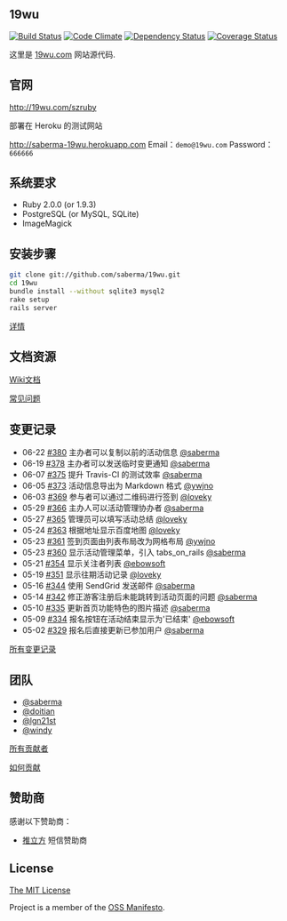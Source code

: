 ## 19wu
[![Build Status](https://travis-ci.org/saberma/19wu.png?branch=master)](https://travis-ci.org/saberma/19wu) [![Code Climate](https://codeclimate.com/github/saberma/19wu.png)](https://codeclimate.com/github/saberma/19wu) [![Dependency Status](https://gemnasium.com/saberma/19wu.png)](https://gemnasium.com/saberma/19wu) [![Coverage Status](https://coveralls.io/repos/saberma/19wu/badge.png?branch=master)](https://coveralls.io/r/saberma/19wu)

这里是 [19wu.com](http://19wu.com) 网站源代码.

## 官网

http://19wu.com/szruby

部署在 Heroku 的测试网站

http://saberma-19wu.herokuapp.com
Email：`demo@19wu.com`
Password：`666666`

## 系统要求

* Ruby 2.0.0 (or 1.9.3)
* PostgreSQL (or MySQL, SQLite)
* ImageMagick

## 安装步骤

```bash
git clone git://github.com/saberma/19wu.git
cd 19wu
bundle install --without sqlite3 mysql2
rake setup
rails server
```

[详情](https://github.com/saberma/19wu/issues/19)

## 文档资源

[Wiki文档](https://github.com/saberma/19wu/wiki)

[常见问题](https://github.com/saberma/19wu/wiki/%E6%96%B0%E6%89%8B%E9%97%AE%E9%A2%98%E6%B1%87%E6%80%BB)

## 变更记录

* 06-22 [#380](https://github.com/saberma/19wu/pull/380) 主办者可以复制以前的活动信息 [@saberma](https://github.com/saberma)
* 06-19 [#378](https://github.com/saberma/19wu/pull/378) 主办者可以发送临时变更通知 [@saberma](https://github.com/saberma)
* 06-07 [#375](https://github.com/saberma/19wu/pull/375) 提升 Travis-CI 的测试效率 [@saberma](https://github.com/saberma)
* 06-05 [#373](https://github.com/saberma/19wu/pull/373) 活动信息导出为 Markdown 格式 [@ywjno](https://github.com/ywjno)
* 06-03 [#369](https://github.com/saberma/19wu/pull/369) 参与者可以通过二维码进行签到 [@loveky](https://github.com/loveky)
* 05-29 [#366](https://github.com/saberma/19wu/pull/366) 主办人可以活动管理协办者 [@saberma](https://github.com/saberma)
* 05-27 [#365](https://github.com/saberma/19wu/pull/365) 管理员可以填写活动总结 [@loveky](https://github.com/loveky)
* 05-24 [#363](https://github.com/saberma/19wu/pull/363) 根据地址显示百度地图 [@loveky](https://github.com/loveky)
* 05-23 [#361](https://github.com/saberma/19wu/pull/361) 签到页面由列表布局改为网格布局 [@ywjno](https://github.com/ywjno)
* 05-23 [#360](https://github.com/saberma/19wu/pull/360) 显示活动管理菜单，引入 tabs_on_rails [@saberma](https://github.com/saberma)
* 05-21 [#354](https://github.com/saberma/19wu/pull/354) 显示关注者列表 [@ebowsoft](https://github.com/ebowsoft)
* 05-19 [#351](https://github.com/saberma/19wu/pull/351) 显示往期活动记录 [@loveky ](https://github.com/loveky )
* 05-16 [#344](https://github.com/saberma/19wu/pull/344) 使用 SendGrid 发送邮件 [@saberma](https://github.com/saberma)
* 05-14 [#342](https://github.com/saberma/19wu/pull/342) 修正游客注册后未能跳转到活动页面的问题 [@saberma](https://github.com/saberma)
* 05-10 [#335](https://github.com/saberma/19wu/pull/335) 更新首页功能特色的图片描述 [@saberma](https://github.com/saberma)
* 05-09 [#334](https://github.com/saberma/19wu/pull/334) 报名按钮在活动结束显示为'已结束' [@ebowsoft](https://github.com/ebowsoft)
* 05-02 [#329](https://github.com/saberma/19wu/pull/329) 报名后直接更新已参加用户 [@saberma](https://github.com/saberma)

[所有变更记录](CHANGELOG.md)

## 团队

* [@saberma](https://github.com/saberma)
* [@doitian](https://github.com/doitian)
* [@lgn21st](https://github.com/lgn21st)
* [@windy](https://github.com/windy)

[所有贡献者](https://github.com/saberma/19wu/graphs/contributors)

[如何贡献](https://github.com/saberma/19wu/blob/master/CONTRIBUTING.md)

## 赞助商

感谢以下赞助商：

* [推立方](http://tui3.com/) 短信赞助商

## License

[The MIT License](https://github.com/saberma/19wu/blob/master/LICENSE)

Project is a member of the [OSS Manifesto](http://ossmanifesto.org).
